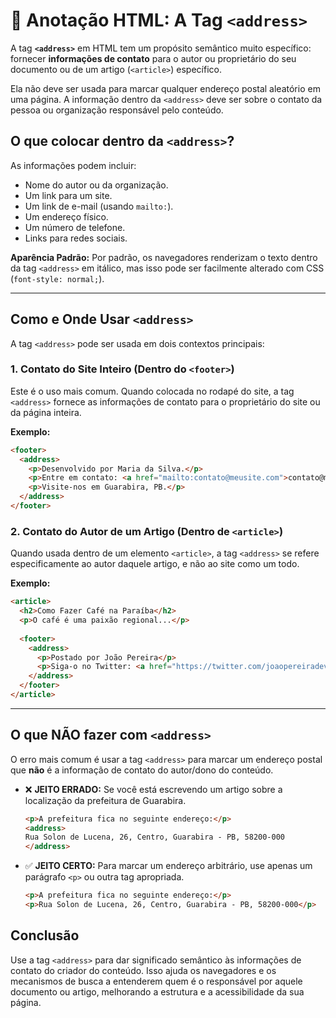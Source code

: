 # 📝 Anotação HTML: A Tag `<address>`

A tag **`<address>`** em HTML tem um propósito semântico muito específico: fornecer **informações de contato** para o autor ou proprietário do seu documento ou de um artigo (`<article>`) específico.

Ela não deve ser usada para marcar qualquer endereço postal aleatório em uma página. A informação dentro da `<address>` deve ser sobre o contato da pessoa ou organização responsável pelo conteúdo.

## O que colocar dentro da `<address>`?

As informações podem incluir:

- Nome do autor ou da organização.
- Um link para um site.
- Um link de e-mail (usando `mailto:`).
- Um endereço físico.
- Um número de telefone.
- Links para redes sociais.

**Aparência Padrão:** Por padrão, os navegadores renderizam o texto dentro da tag `<address>` em itálico, mas isso pode ser facilmente alterado com CSS (`font-style: normal;`).

---

## Como e Onde Usar `<address>`

A tag `<address>` pode ser usada em dois contextos principais:

### 1. Contato do Site Inteiro (Dentro do `<footer>`)

Este é o uso mais comum. Quando colocada no rodapé do site, a tag `<address>` fornece as informações de contato para o proprietário do site ou da página inteira.

**Exemplo:**

```html
<footer>
  <address>
    <p>Desenvolvido por Maria da Silva.</p>
    <p>Entre em contato: <a href="mailto:contato@meusite.com">contato@meusite.com</a></p>
    <p>Visite-nos em Guarabira, PB.</p>
  </address>
</footer>
```

### 2. Contato do Autor de um Artigo (Dentro de `<article>`)

Quando usada dentro de um elemento `<article>`, a tag `<address>` se refere especificamente ao autor daquele artigo, e não ao site como um todo.

**Exemplo:**

```html
<article>
  <h2>Como Fazer Café na Paraíba</h2>
  <p>O café é uma paixão regional...</p>
  
  <footer>
    <address>
      <p>Postado por João Pereira</p>
      <p>Siga-o no Twitter: <a href="https://twitter.com/joaopereiradev">@joaopereiradev</a></p>
    </address>
  </footer>
</article>
```

---

## O que NÃO fazer com `<address>`

O erro mais comum é usar a tag `<address>` para marcar um endereço postal que **não** é a informação de contato do autor/dono do conteúdo.

- ❌ **JEITO ERRADO:** Se você está escrevendo um artigo sobre a localização da prefeitura de Guarabira.

    ```html
    <p>A prefeitura fica no seguinte endereço:</p>
    <address>
    Rua Solon de Lucena, 26, Centro, Guarabira - PB, 58200-000
    </address>
    ```

- ✅ **JEITO CERTO:** Para marcar um endereço arbitrário, use apenas um parágrafo `<p>` ou outra tag apropriada.

    ```html
    <p>A prefeitura fica no seguinte endereço:</p>
    <p>Rua Solon de Lucena, 26, Centro, Guarabira - PB, 58200-000</p>
    ```

## Conclusão

Use a tag `<address>` para dar significado semântico às informações de contato do criador do conteúdo. Isso ajuda os navegadores e os mecanismos de busca a entenderem quem é o responsável por aquele documento ou artigo, melhorando a estrutura e a acessibilidade da sua página.
